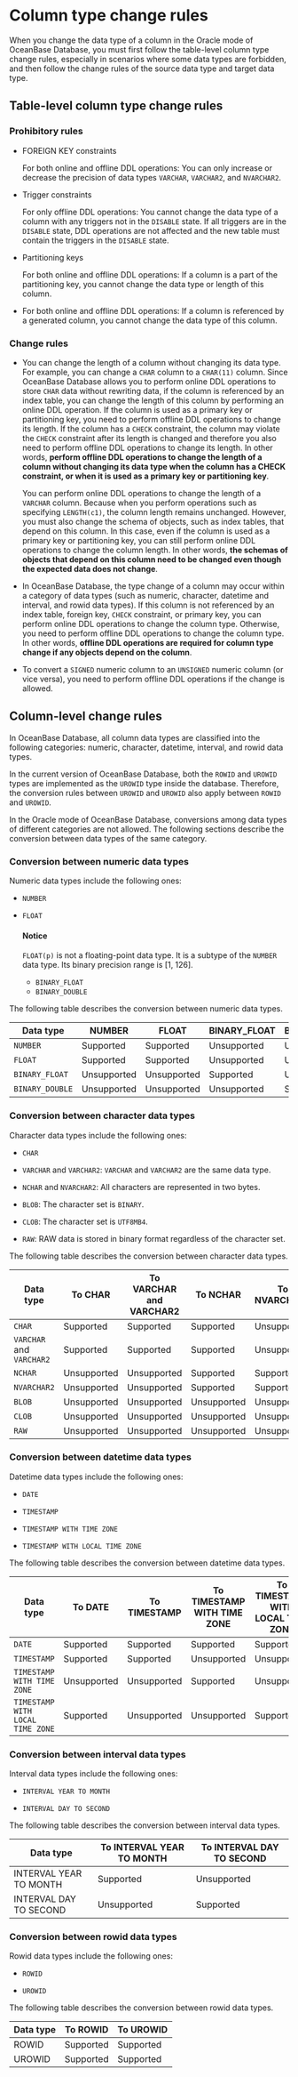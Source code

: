 # Column type change rules

When you change the data type of a column in the Oracle mode of OceanBase Database, you must first follow the table-level column type change rules, especially in scenarios where some data types are forbidden, and then follow the change rules of the source data type and target data type.

## Table-level column type change rules

### Prohibitory rules

* FOREIGN KEY constraints

   For both online and offline DDL operations: You can only increase or decrease the precision of data types `VARCHAR`, `VARCHAR2`, and `NVARCHAR2`.

* Trigger constraints

   For only offline DDL operations: You cannot change the data type of a column with any triggers not in the `DISABLE` state. If all triggers are in the `DISABLE` state, DDL operations are not affected and the new table must contain the triggers in the `DISABLE` state.

* Partitioning keys

   For both online and offline DDL operations: If a column is a part of the partitioning key, you cannot change the data type or length of this column.

* For both online and offline DDL operations: If a column is referenced by a generated column, you cannot change the data type of this column.

### Change rules

* You can change the length of a column without changing its data type. For example, you can change a `CHAR` column to a `CHAR(11)` column. Since OceanBase Database allows you to perform online DDL operations to store `CHAR` data without rewriting data, if the column is referenced by an index table, you can change the length of this column by performing an online DDL operation. If the column is used as a primary key or partitioning key, you need to perform offline DDL operations to change its length. If the column has a `CHECK` constraint, the column may violate the `CHECK` constraint after its length is changed and therefore you also need to perform offline DDL operations to change its length. In other words, **perform offline DDL operations to change the length of a column without changing its data type when the column has a CHECK constraint, or when it is used as a primary key or partitioning key**.

   You can perform online DDL operations to change the length of a `VARCHAR` column. Because when you perform operations such as specifying `LENGTH(c1)`, the column length remains unchanged. However, you must also change the schema of objects, such as index tables, that depend on this column. In this case, even if the column is used as a primary key or partitioning key, you can still perform online DDL operations to change the column length. In other words, **the schemas of objects that depend on this column need to be changed even though the expected data does not change**.

* In OceanBase Database, the type change of a column may occur within a category of data types (such as numeric, character, datetime and interval, and rowid data types). If this column is not referenced by an index table, foreign key, `CHECK` constraint, or primary key, you can perform online DDL operations to change the column type. Otherwise, you need to perform offline DDL operations to change the column type. In other words, **offline DDL operations are required for column type change if any objects depend on the column**.

* To convert a `SIGNED` numeric column to an `UNSIGNED` numeric column (or vice versa), you need to perform offline DDL operations if the change is allowed.

## Column-level change rules

In OceanBase Database, all column data types are classified into the following categories: numeric, character, datetime, interval, and rowid data types.

In the current version of OceanBase Database, both the `ROWID` and `UROWID` types are implemented as the `UROWID` type inside the database. Therefore, the conversion rules between `UROWID` and `UROWID` also apply between `ROWID` and `UROWID`.

In the Oracle mode of OceanBase Database, conversions among data types of different categories are not allowed. The following sections describe the conversion between data types of the same category.

### Conversion between numeric data types

Numeric data types include the following ones:

* `NUMBER`

* `FLOAT`

  <main id="notice" type='notice'>
    <h4>Notice</h4>
    <p><code>FLOAT(p)</code> is not a floating-point data type. It is a subtype of the <code>NUMBER</code> data type. Its binary precision range is [1, 126]. </p>
    <ul>
    <li><code>BINARY_FLOAT</code></li>
    <li><code>BINARY_DOUBLE</code></li>
    </ul>
  </main>

The following table describes the conversion between numeric data types.

|      Data type       |       NUMBER       |     FLOAT                                                                                                                                     |             BINARY_FLOAT              |             BINARY_DOUBLE             |
|-----------------|--|------------------------|---------------------------------------|---------------------------------------|
| `NUMBER`        | Supported | Supported         | Unsupported                                  | Unsupported                                  |
| `FLOAT`         | Supported | Supported | Unsupported                                  | Unsupported                                  |
| `BINARY_FLOAT`  | Unsupported                                                                                                                                                                                                                                                                   | Unsupported                                                                                                                                                                                                                                                                          | Supported | Unsupported                                  |
| `BINARY_DOUBLE` | Unsupported                                                                                                                                                                                                                                                                   | Unsupported                                                                                                                                                                                                                                                                          | Unsupported                                  | Supported |

### Conversion between character data types

Character data types include the following ones:

* `CHAR`

* `VARCHAR` and `VARCHAR2`: `VARCHAR` and `VARCHAR2` are the same data type.

* `NCHAR` and `NVARCHAR2`: All characters are represented in two bytes.

* `BLOB`: The character set is `BINARY`.

* `CLOB`: The character set is `UTF8MB4`.

* `RAW`: RAW data is stored in binary format regardless of the character set.

The following table describes the conversion between character data types.

| Data type | To CHAR | To VARCHAR and VARCHAR2 | To NCHAR | To NVARCHAR2 | To BLOB | To CLOB | To RAW |
|----------------------|-----------------------------------------------------------------------------------------------------------------------------------------------------------------------------------------------------|---------------------------------------------------------------------------------------------------------------------------------------------------------------------------------------------------------------------------|---------------------------------------------------------------|--------------------------------------------------------------------|-----------------|-----------------|--------------------------------------------------------------------|
| `CHAR` | Supported | Supported | Supported | Unsupported | Unsupported | Unsupported | Unsupported |
| `VARCHAR` and `VARCHAR2` | Supported | Supported | Supported | Unsupported | Unsupported | Unsupported | Unsupported |
| `NCHAR` | Unsupported | Unsupported | Supported | Supported | Unsupported | Unsupported | Unsupported  |
| `NVARCHAR2` | Unsupported | Unsupported | Supported | Supported | Unsupported  | Unsupported | Unsupported  |
| `BLOB` | Unsupported | Unsupported | Unsupported | Unsupported | Supported | Unsupported | Unsupported |
| `CLOB` | Unsupported | Unsupported | Unsupported | Unsupported | Unsupported | Supported | Unsupported |
| `RAW` | Unsupported | Unsupported | Unsupported | Unsupported | Unsupported | Unsupported | Supported |


### Conversion between datetime data types

Datetime data types include the following ones:

* `DATE`

* `TIMESTAMP`

* `TIMESTAMP WITH TIME ZONE`

* `TIMESTAMP WITH LOCAL TIME ZONE`

The following table describes the conversion between datetime data types.

| Data type | To DATE | To TIMESTAMP | To TIMESTAMP WITH TIME ZONE | To TIMESTAMP WITH LOCAL TIME ZONE |
|----------------------------------|------------------------------------------------------------------------------------------------------------------------|--------------------------------------------------------------------------------------------------------------------|------------------------------------------------------------------------------------------------------------------------------|------------------------------------------------------------------------------------------------------------------------------|
| `DATE` | Supported | Supported | Supported | Supported |
| `TIMESTAMP` | Supported | Supported | Unsupported | Unsupported |
| `TIMESTAMP WITH TIME ZONE` | Unsupported | Unsupported | Supported | Unsupported |
| `TIMESTAMP WITH LOCAL TIME ZONE` | Supported | Unsupported | Unsupported | Supported |

### Conversion between interval data types

Interval data types include the following ones:

* `INTERVAL YEAR TO MONTH`

* `INTERVAL DAY TO SECOND`

The following table describes the conversion between interval data types.

| Data type | To INTERVAL YEAR TO MONTH | To INTERVAL DAY TO SECOND |
|---------------|--------------------------|----------------------|
| INTERVAL YEAR TO MONTH | Supported | Unsupported |
| INTERVAL DAY TO SECOND | Unsupported | Supported |

### Conversion between rowid data types

Rowid data types include the following ones:

* `ROWID`

* `UROWID`

The following table describes the conversion between rowid data types.

| Data type | To ROWID | To UROWID |
|--------|-----------------------------------------------------|--------------------------------------------------------------------------------------------------------------------------------------------|
| ROWID | Supported | Supported |
| UROWID | Supported | Supported |
